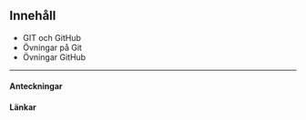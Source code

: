 ## Innehåll

* GIT och GitHub
* Övningar på Git
* Övningar GitHub

---

#### Anteckningar

#### Länkar